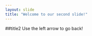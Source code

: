 ```yaml
---
layout: slide
title: "Welcome to our second slide!"
---
```

##title2
Use the left arrow to go back!
